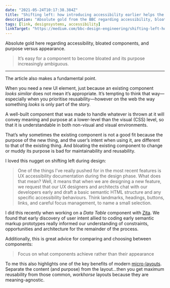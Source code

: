 ```yaml
---
date: "2021-05-24T10:17:38.384Z"
title: "Shifting left: how introducing accessibility earlier helps the BBC’s design system (by Sophie Beaumont)"
description: "Absolute gold from the BBC regarding accessibility, bloated components, and purpose versus appearance."
tags: [link, designsystems, accessibility]
linkTarget: "https://medium.com/bbc-design-engineering/shifting-left-how-introducing-accessibility-earlier-helps-the-bbcs-design-system-716ec5cfbcd8"
---
```

Absolute gold here regarding accessibility, bloated components, and purpose versus appearance.

> It’s easy for a component to become bloated and its purpose increasingly ambiguous.

---

The article also makes a fundamental point.

When you need a new UI element, just because an existing component _looks similar_ does not mean it’s appropriate. It’s tempting to think that way—especially when you prioritise reusability—however on the web the way something _looks_ is only part of the story.

A well-built component that was made to handle whatever is thrown at it will convey meaning and purpose at a lower-level than the visual (CSS) level, so that it is understandable in both non-visual and visual environments.

That’s why sometimes the existing component is not a good fit because the purpose of the new thing, and the user’s intent when using it, are different to that of the existing thing. And bloating the existing component to change or muddy its purpose is bad for maintainability and reusability.

I loved this nugget on shifting left during design:

> One of the things I’ve really pushed for in the most recent features is UX accessibility documentation during the design phase. What does that mean? Well, it means that when we are designing a new feature, we request that our UX designers and architects chat with our developers early and draft a basic semantic HTML structure and any specific accessibility behaviours. Think landmarks, headings, buttons, links, and careful focus management, to name a small selection.

I did this recently when working on a _Data Table_ component with [Zita](https://twitter.com/zitafreeburn). We found that early discovery of user intent allied to coding early semantic markup prototypes really informed our understanding of constraints, opportunities and architecture for the remainder of the process.

Additionally, this is great advice for comparing and choosing between components:

> Focus on what components achieve rather than their appearance

To me this also highlights one of the key benefits of modern [micro-layouts](https://every-layout.dev/). Separate the content (and purpose) from the layout…then you get maximum reusability from those common, _workhorse_ layouts because they are meaning-agnostic.
